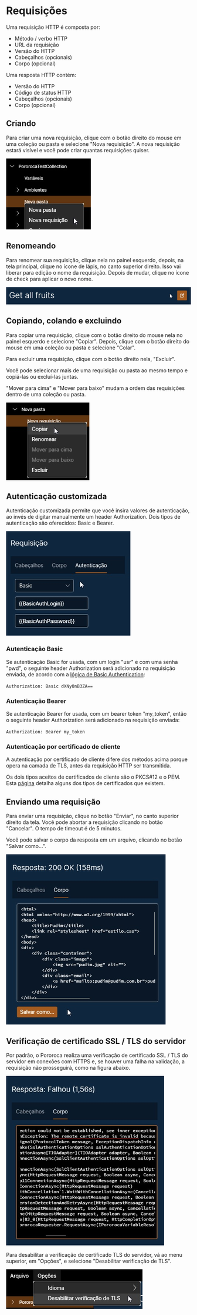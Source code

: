 # Requisições

Uma requisição HTTP é composta por:
* Método / verbo HTTP
* URL da requisição
* Versão do HTTP
* Cabeçalhos (opcionais)
* Corpo (opcional)
  
Uma resposta HTTP contém:
* Versão do HTTP
* Código de status HTTP
* Cabeçalhos (opcionais)
* Corpo (opcional)

## Criando

Para criar uma nova requisição, clique com o botão direito do mouse em uma coleção ou pasta e selecione "Nova requisição". A nova requisição estará visível e você pode criar quantas requisições quiser.

![NovaRequisição](./imgs/new_request.jpg)

## Renomeando

Para renomear sua requisição, clique nela no painel esquerdo, depois, na tela principal, clique no ícone de lápis, no canto superior direito. Isso vai liberar para edição o nome da requisição. Depois de mudar, clique no ícone de check para aplicar o novo nome.

![RenomearRequisição](./imgs/rename_request.jpg)

## Copiando, colando e excluindo

Para copiar uma requisição, clique com o botão direito do mouse nela no painel esquerdo e selecione "Copiar". Depois, clique com o botão direito do mouse em uma coleção ou pasta e selecione "Colar".

Para excluir uma requisição, clique com o botão direito nela, "Excluir".

Você pode selecionar mais de uma requisição ou pasta ao mesmo tempo e copiá-las ou excluí-las juntas.

"Mover para cima" e "Mover para baixo" mudam a ordem das requisições dentro de uma coleção ou pasta.

![BotãoDireitoMouseRequisição](./imgs/right_click_request.jpg)

## Autenticação customizada

Autenticação customizada permite que você insira valores de autenticação, ao invés de digitar manualmente um header Authorization. Dois tipos de autenticação são oferecidos: Basic e Bearer.

![ExemploBasicAuthentication](./imgs/request_basic_authentication_example.jpg)

### Autenticação Basic

Se autenticação Basic for usada, com um login "usr" e com uma senha "pwd", o seguinte header Authorization será adicionado na requisição enviada, de acordo com a [lógica de Basic Authentication](https://browse-tutorials.com/tools/basic-auth):


`Authorization: Basic dXNyOnB3ZA==`

### Autenticação Bearer

Se autenticação Bearer for usada, com um bearer token "my_token", então o seguinte header Authorization será adicionado na requisição enviada:

`Authorization: Bearer my_token`

### Autenticação por certificado de cliente

A autenticação por certificado de cliente difere dos métodos acima porque opera na camada de TLS, antes da requisição HTTP ser transmitida.

Os dois tipos aceitos de certificados de cliente são o PKCS#12 e o PEM. Esta [página](https://www.ryadel.com/en/ssl-certificates-standards-formats-extensions-cer-crt-key-pfx-pem-p7b-p7c-pfx-p12/?msclkid=ca7bc065ae0311ec98e66e2041811628) detalha alguns dos tipos de certificados que existem.

## Enviando uma requisição

Para enviar uma requisição, clique no botão "Enviar", no canto superior direito da tela. Você pode abortar a requisição clicando no botão "Cancelar". O tempo de timeout é de 5 minutos.

Você pode salvar o corpo da resposta em um arquivo, clicando no botão "Salvar como...".

![ExemploResposta](./imgs/response_save_as_example.jpg)

## Verificação de certificado SSL / TLS do servidor

Por padrão, o Pororoca realiza uma verificação de certificado SSL / TLS do servidor em conexões com HTTPS e, se houver uma falha na validação, a requisição não prosseguirá, como na figura abaixo.

![ExemploFalhaValidaçãoCertificadoTLS](./imgs/tls_certificate_validation_failure_example.jpg)

Para desabilitar a verificação de certificado TLS do servidor, vá ao menu superior, em "Opções", e selecione "Desabilitar verificação de TLS".

![DesabilitarVerificaçãoCertificadoTLS](./imgs/disable_tls_certificate_check.jpg)